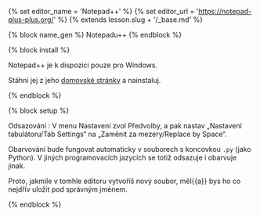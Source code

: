 {% set editor_name = 'Notepad++' %}
{% set editor_url = 'https://notepad-plus-plus.org/' %}
{% extends lesson.slug + '/_base.md' %}

{% block name_gen %} Notepadu++ {% endblock %}

{% block install %}

Notepad++ je k dispozici pouze pro Windows.

Stáhni jej z jeho [domovské stránky](https://notepad-plus-plus.org/)
a nainstaluj.

{% endblock %}


{% block setup %}

Odsazování
:   V menu Nastavení zvol Předvolby, a pak nastav
    „Nastavení tabulátoru<span class="en">/Tab Settings</span>“ na 
    „Zaměnit za mezery<span class="en">/Replace by Space</span>“.

Obarvování bude fungovat automaticky v souborech s koncovkou `.py`
(jako Python).
V jiných programovacích jazycích se totiž odsazuje i obarvuje jinak.

Proto, jakmile v tomhle editoru vytvoříš nový soubor,
měl{{a}} bys ho co nejdřív uložit pod správným jménem.

{% endblock %}
